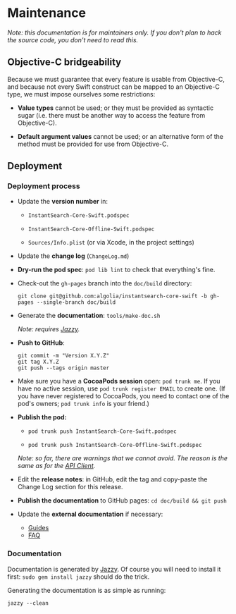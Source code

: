 Maintenance
===========

*Note: this documentation is for maintainers only. If you don't plan to hack the source code, you don't need to read this.*



## Objective-C bridgeability

Because we must guarantee that every feature is usable from Objective-C, and because not every Swift construct can be mapped to an Objective-C type, we must impose ourselves some restrictions:

- **Value types** cannot be used; or they must be provided as syntactic sugar (i.e. there must be another way to access the feature from Objective-C).

- **Default argument values** cannot be used; or an alternative form of the method must be provided for use from Objective-C.



## Deployment

### Deployment process

- Update the **version number** in:

    - `InstantSearch-Core-Swift.podspec`

    - `InstantSearch-Core-Offline-Swift.podspec`

    - `Sources/Info.plist` (or via Xcode, in the project settings)

- Update the **change log** (`ChangeLog.md`)

- **Dry-run the pod spec**: `pod lib lint` to check that everything's fine.

- Check-out the `gh-pages` branch into the `doc/build` directory:

    ```
    git clone git@github.com:algolia/instantsearch-core-swift -b gh-pages --single-branch doc/build
    ```

- Generate the **documentation**: `tools/make-doc.sh`

    *Note: requires [Jazzy](https://github.com/realm/jazzy).*

- **Push to GitHub**:

    ```
    git commit -m "Version X.Y.Z"
    git tag X.Y.Z
    git push --tags origin master
    ```

- Make sure you have a **CocoaPods session** open: `pod trunk me`. If you have no active session, use
  `pod trunk register EMAIL` to create one. (If you have never registered to CocoaPods, you need to contact one of
  the pod's owners; `pod trunk info` is your friend.)

- **Publish the pod:**

    - `pod trunk push InstantSearch-Core-Swift.podspec`

    - `pod trunk push InstantSearch-Core-Offline-Swift.podspec`

    *Note: so far, there are warnings that we cannot avoid. The reason is the same as for the [API Client](https://github.com/algolia/algoliasearch-client-swift/).*

- Edit the **release notes**: in GitHub, edit the tag and copy-paste the Change Log section for this release.

- **Publish the documentation** to GitHub pages: `cd doc/build && git push`

- Update the **external documentation** if necessary:

    - [Guides](https://www.algolia.com/doc/guides)
    - [FAQ](https://www.algolia.com/doc/faq)


### Documentation

Documentation is generated by [Jazzy](https://github.com/realm/jazzy). Of course you will need to install it first: `sudo gem install jazzy` should do the trick.

Generating the documentation is as simple as running:

```
jazzy --clean
```
